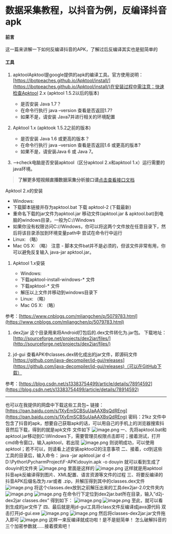 # 数据采集教程，以抖音为例，反编译抖音apk


#### 前言
这一篇来讲解一下如何反编译抖音的APK，了解过后反编译其实也是挺简单的

#### 工具

1. apktoolApktool是google提供的apk的编译工具。官方使用说明：[https://ibotpeaches.github.io/Apktool/install/](https://ibotpeaches.github.io/Apktool/install/)在安装过程中需注意：快速检查Apktool 2.x (apktool 1.5.2以后的版本)
   - 是否安装 Java 1.7？
   - 在命令行执行 java –version 查看是否返回1.7?
   - 如果不是，请安装 Java7并进行相关的环境配置


2. Apktool 1.x (apktook 1.5.2之前的版本)

   - 是否安装 Java 1.6 或更高的版本？
   - 在命令行执行 java –version 查看是否返回1.6 或更高的版本?
   - 如果不是，请安装Java 6 或 Java 7。


3. —>check电脑是否安装apktool（区分apktool 2.x和apktool 1.x）运行需要的java环境。

>**了解更多短视频直播数据采集分析接口请**[点击查看接口文档](https://docs.qq.com/doc/DU3RKUFVFdVhQbXlR) 

Apktool 2.x的安装

   - Windows:
   - 下载脚本链接并存为apktool.bat 下载 apktool-2 (下载最新)
   - 重命名下载的jar文件为apktool.jar 移动文件(apktool.jar & apktool.bat)到电脑的windows目录，一般为C://Windows
   - 如果你没有权限访问C://Windows，你可以将这两个文件放在任意目录下，然后将该目录添加到环境变量path中 尝试在命令行中运行
   - Linux: （略）
   - Mac OS X: （略）
注意 - 脚本文件bat并不是必须的，但该文件非常有用，你可以避免反复输入 java-jar apktool.jar。
1. Apktool 1.x安装

   - Windows:
   - 下载apktool-install-windows-* 文件
   - 下载apktool-* 文件
   - 解压以上文件并移动到windows目录下
   - Linux: （略）
   - Mac OS X: （略）

参考：[https://www.cnblogs.com/mliangchen/p/5079783.html](https://www.cnblogs.com/mliangchen/p/5079783.html)

1. dex2jar
这个目录用来将Android打包后的.dex文件转化为.jar包。
下载地址：[http://sourceforge.net/projects/dex2jar/files/](http://sourceforge.net/projects/dex2jar/files/)

1. jd-gui
查看APK中classes.dex转化成出的jar文件，即源码文件
[https://github.com/java-decompiler/jd-gui/releases](https://github.com/java-decompiler/jd-gui/releases)（可以在GitHub下载）


参考：[https://blog.csdn.net/s13383754499/article/details/78914592](https://blog.csdn.net/s13383754499/article/details/78914592)

---


 
也可以在我提供的网盘中下载这些工具包~
链接：[https://pan.baidu.com/s/1XyEmSCBSuUaAAXBsQdREng](https://pan.baidu.com/s/1XyEmSCBSuUaAAXBsQdREng) 密码：21kz
文件中包含了抖音的apk，想要自己获取apk的话，可以用自己的手机上的浏览器搜索抖音然后下载，得到的就是apk文件
文件如下
![image.png](https://cdn.nlark.com/yuque/0/2020/png/97322/1608944282145-2f49178a-cc8d-47c7-8436-56f449ac7f07.png#align=left&display=inline&height=67&name=image.png&originHeight=134&originWidth=614&size=18335&status=done&style=none&width=307)
一、先将apktool.bat和apktool.jar移动到C:\Windows下，需要管理员权限点击即可；接着测试，打开cmd命令窗口，输入apktool，若出现
![image.png](https://cdn.nlark.com/yuque/0/2020/png/97322/1608944295579-8e420c1c-7dd2-4a53-a073-058aed90f6ef.png#align=left&display=inline&height=242&name=image.png&originHeight=484&originWidth=1049&size=62374&status=done&style=none&width=524.5)
则说明成功，可以使用apktool；若不可以，则请看上述安装apktool2的注意事项
二、接着，cd到这些工具的目录后，输入命令：
java -jar apktool.jar d -f D:\Python\PycharmProject\F-APK\douyin.apk -o douyin
就可以看到生成了douyin的文件夹
![image.png](https://cdn.nlark.com/yuque/0/2020/png/97322/1608944309792-5bdaa3dc-0e05-4b48-bded-f346722593be.png#align=left&display=inline&height=173&name=image.png&originHeight=346&originWidth=828&size=30775&status=done&style=none&width=414)
里面是这样的
![image.png](https://cdn.nlark.com/yuque/0/2020/png/97322/1608944321468-95542d63-11a9-46c3-ae0f-8585c1703124.png#align=left&display=inline&height=133&name=image.png&originHeight=266&originWidth=588&size=26645&status=done&style=none&width=294)
这样就是用apktool抖音apk反编译得到图片、XML配置、语言资源等文件的过程
三、将要反编译的抖音APK后缀名改为.rar或者 .zip，并解压得到其中的classes.dex文件
![image.png](https://cdn.nlark.com/yuque/0/2020/png/97322/1608944336346-5811d0d3-4ab7-4e8d-b869-45bdb3df13ae.png#align=left&display=inline&height=246&name=image.png&originHeight=491&originWidth=613&size=60895&status=done&style=none&width=306.5)
将这个classes.dex放到之前解压出来的工具dex2jar-2.0文件夹内
![image.png](https://cdn.nlark.com/yuque/0/2020/png/97322/1608944349575-3d61cbb5-eb96-49f8-896c-6f5087eb1bf3.png#align=left&display=inline&height=244&name=image.png&originHeight=488&originWidth=623&size=69696&status=done&style=none&width=311.5)
![image.png](https://cdn.nlark.com/yuque/0/2020/png/97322/1608944361363-67d9c51e-7dc3-4f07-9a12-61bb7718826f.png#align=left&display=inline&height=238&name=image.png&originHeight=476&originWidth=604&size=59501&status=done&style=none&width=302)
在命令行下定位到dex2jar.bat所在目录，输入”d2j-dex2jar classes.dex”
得到如下：
![image.png](https://cdn.nlark.com/yuque/0/2020/png/97322/1608944374709-417fe0ea-c992-4a75-8ced-7f2f14c79f39.png#align=left&display=inline&height=54&name=image.png&originHeight=108&originWidth=750&size=8768&status=done&style=none&width=375)
![image.png](https://cdn.nlark.com/yuque/0/2020/png/97322/1608944386485-359980d6-6768-4ae6-ac77-5c3d57682162.png#align=left&display=inline&height=33&name=image.png&originHeight=65&originWidth=604&size=8448&status=done&style=none&width=302)
至此，就可以看到生成的jar文件了
四、最后就是用jd-gui工具将class文件反编译成java源代码
双击打开jd-gui.exe
![image.png](https://cdn.nlark.com/yuque/0/2020/png/97322/1608944400127-3345b490-5065-4f4f-9546-cd9bc29527d5.png#align=left&display=inline&height=54&name=image.png&originHeight=108&originWidth=597&size=10047&status=done&style=none&width=298.5)
![image.png](https://cdn.nlark.com/yuque/0/2020/png/97322/1608944410340-1e0fdc64-b464-49e4-943d-fd16b537f27e.png#align=left&display=inline&height=200&name=image.png&originHeight=399&originWidth=596&size=22088&status=done&style=none&width=298)
然后将classes-dex2jar.jar文件拖入即可
![image.png](https://cdn.nlark.com/yuque/0/2020/png/97322/1608944424920-0b2ebd11-5d05-4352-9717-8199f8060eb7.png#align=left&display=inline&height=261&name=image.png&originHeight=522&originWidth=806&size=55483&status=done&style=none&width=403)
这样一来反编译就成功啦！是不是挺简单！
怎么破解抖音的三个加密参数就……接着摸索吧！


 

